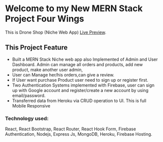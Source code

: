 # Welcome to my New MERN Stack Project Four Wings

This is Drone Shop (Niche Web App) [Live Preview](https://four-wings.web.app/).

## This Project Feature

- Built a MERN Stack Niche web app also Implemented of Admin and User Dashboard.
  Admin can manage all orders and products, add new product, make another user
  admin,
- User can Manage her/his orders,can give a review.
- If User want purchase Product user need to sign up or register first.
- Two Authentication Systems implemented with Firebase, user can sign up with
  Google account and register/create a new account by using email/password.
- Transferred data from Heroku via CRUD operation to UI. This is full Mobile
  Responsive

### Technology used:

React, React Bootstrap, React Router, React Hook Form, Firebase Authentication,
Nodejs, Express Js, MongoDB, Heroku, Firebase Hosting.
